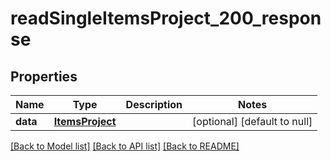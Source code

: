 # readSingleItemsProject_200_response

## Properties
Name | Type | Description | Notes
------------ | ------------- | ------------- | -------------
**data** | [**ItemsProject**](.md) |  | [optional] [default to null]

[[Back to Model list]](../README.md#documentation-for-models) [[Back to API list]](../README.md#documentation-for-api-endpoints) [[Back to README]](../README.md)


